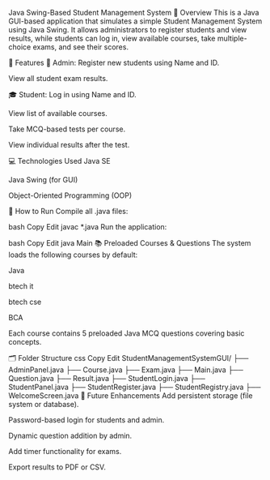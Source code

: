 Java Swing-Based Student Management System
📝 Overview
This is a Java GUI-based application that simulates a simple Student Management System using Java Swing. It allows administrators to register students and view results, while students can log in, view available courses, take multiple-choice exams, and see their scores.

🔧 Features
👤 Admin:
Register new students using Name and ID.

View all student exam results.

🎓 Student:
Log in using Name and ID.

View list of available courses.

Take MCQ-based tests per course.

View individual results after the test.

💻 Technologies Used
Java SE

Java Swing (for GUI)

Object-Oriented Programming (OOP)

🚀 How to Run
Compile all .java files:

bash
Copy
Edit
javac *.java
Run the application:

bash
Copy
Edit
java Main
📚 Preloaded Courses & Questions
The system loads the following courses by default:

Java

btech it

btech cse

BCA

Each course contains 5 preloaded Java MCQ questions covering basic concepts.

🗂 Folder Structure
css
Copy
Edit
StudentManagementSystemGUI/
├── AdminPanel.java
├── Course.java
├── Exam.java
├── Main.java
├── Question.java
├── Result.java
├── StudentLogin.java
├── StudentPanel.java
├── StudentRegister.java
├── StudentRegistry.java
├── WelcomeScreen.java
🌟 Future Enhancements
Add persistent storage (file system or database).

Password-based login for students and admin.

Dynamic question addition by admin.

Add timer functionality for exams.

Export results to PDF or CSV.

